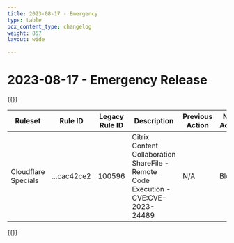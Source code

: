 ```yaml
---
title: 2023-08-17 - Emergency
type: table
pcx_content_type: changelog
weight: 857
layout: wide

---
```


# 2023-08-17 - Emergency Release

{{<table-wrap>}}
<table style="width: 100%">
  <thead>
    <tr>
      <th>Ruleset</th>
      <th>Rule ID</th>
      <th>Legacy Rule ID</th>
      <th>Description</th>
      <th>Previous Action</th>
      <th>New Action</th>
      <th>Comments</th>
    </tr>
  </thead>
  <tbody>
       <tr>
      <td>Cloudflare Specials</td>
      <td>...cac42ce2</td>
      <td>100596</td>
      <td>Citrix Content Collaboration ShareFile - Remote Code Execution - CVE:CVE-2023-24489</td>
      <td>N/A</td>
      <td>Block</td>
      <td>N/A</td>
    </tr>
  </tbody>
</table>
{{</table-wrap>}}